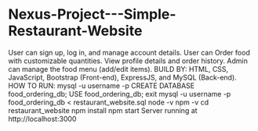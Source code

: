 # Nexus-Project---Simple-Restaurant-Website
User can sign up, log in, and manage account details.
User can Order food with customizable quantities.
View profile details and order history.
Admin can manage the food menu (add/edit items).
BUILD BY: HTML, CSS, JavaScript, Bootstrap (Front-end), ExpressJS, and MySQL (Back-end).
HOW TO RUN: mysql -u username -p CREATE DATABASE food_ordering_db; USE food_ordering_db; exit mysql -u username -p food_ordering_db < restaurant_website.sql node -v npm -v cd restaurant_website npm install npm start Server running at http://localhost:3000
